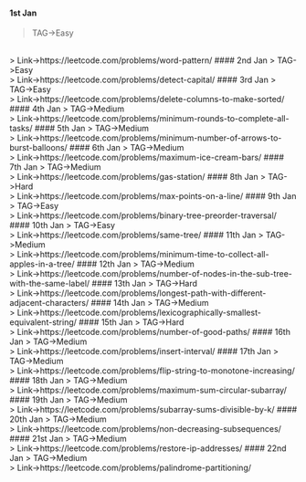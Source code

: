 #### 1st Jan
> TAG->Easy
<br>
> Link->https://leetcode.com/problems/word-pattern/
#### 2nd Jan
> TAG->Easy
<br>
> Link->https://leetcode.com/problems/detect-capital/
#### 3rd Jan
> TAG->Easy
<br>
> Link->https://leetcode.com/problems/delete-columns-to-make-sorted/
#### 4th Jan
> TAG->Medium
<br>
> Link->https://leetcode.com/problems/minimum-rounds-to-complete-all-tasks/
#### 5th Jan
> TAG->Medium
<br>
> Link->https://leetcode.com/problems/minimum-number-of-arrows-to-burst-balloons/
#### 6th Jan
> TAG->Medium
<br>
> Link->https://leetcode.com/problems/maximum-ice-cream-bars/
#### 7th Jan
> TAG->Medium
<br>
> Link->https://leetcode.com/problems/gas-station/
#### 8th Jan
> TAG->Hard
<br>
> Link->https://leetcode.com/problems/max-points-on-a-line/
#### 9th Jan
> TAG->Easy
<br>
> Link->https://leetcode.com/problems/binary-tree-preorder-traversal/
#### 10th Jan
> TAG->Easy
<br>
> Link->https://leetcode.com/problems/same-tree/
#### 11th Jan
> TAG->Medium
<br>
> Link->https://leetcode.com/problems/minimum-time-to-collect-all-apples-in-a-tree/
#### 12th Jan
> TAG->Medium
<br>
> Link->https://leetcode.com/problems/number-of-nodes-in-the-sub-tree-with-the-same-label/
#### 13th Jan
> TAG->Hard
<br>
> Link->https://leetcode.com/problems/longest-path-with-different-adjacent-characters/
#### 14th Jan
> TAG->Medium
<br>
> Link->https://leetcode.com/problems/lexicographically-smallest-equivalent-string/
#### 15th Jan
> TAG->Hard
<br>
> Link->https://leetcode.com/problems/number-of-good-paths/
#### 16th Jan
> TAG->Medium
<br>
> Link->https://leetcode.com/problems/insert-interval/
#### 17th Jan
> TAG->Medium
<br>
> Link->https://leetcode.com/problems/flip-string-to-monotone-increasing/
#### 18th Jan
> TAG->Medium
<br>
> Link->https://leetcode.com/problems/maximum-sum-circular-subarray/
#### 19th Jan
> TAG->Medium
<br>
> Link->https://leetcode.com/problems/subarray-sums-divisible-by-k/
#### 20th Jan
> TAG->Medium
<br>
> Link->https://leetcode.com/problems/non-decreasing-subsequences/
#### 21st Jan
> TAG->Medium
<br>
> Link->https://leetcode.com/problems/restore-ip-addresses/
#### 22nd Jan
> TAG->Medium
<br>
> Link->https://leetcode.com/problems/palindrome-partitioning/